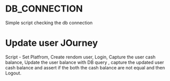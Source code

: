 # DB_CONNECTION

Simple script checking the db connection 

# Update user JOurney

Script - Set Platfrom, Create rendom user, Login, Capture the user cash balance, Update the user balance with DB query , capture the updated user cash balance and assert if the both the cash balance are not equal and then Logout.